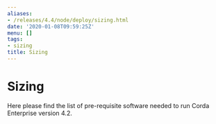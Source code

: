 ```yaml
---
aliases:
- /releases/4.4/node/deploy/sizing.html
date: '2020-01-08T09:59:25Z'
menu: []
tags:
- sizing
title: Sizing
---
```



# Sizing

Here please find the list of pre-requisite software needed to run Corda Enterprise version 4.2.

